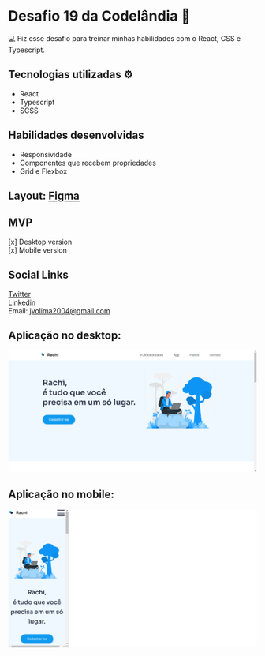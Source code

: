 # Desafio 19 da Codelândia 🚀

:computer: Fiz esse desafio para treinar minhas habilidades com o React, CSS e Typescript.

## Tecnologias utilizadas ⚙️
- React
- Typescript
- SCSS

## Habilidades desenvolvidas
- Responsividade
- Componentes que recebem propriedades
- Grid e Flexbox

## Layout: [Figma](https://www.figma.com/file/Yb9IBH56g7T1hdIyZ3BMNO/Desafios---Codel%C3%A2ndia?node-id=41733%3A754)

## MVP
[x] Desktop version <br>
[x] Mobile version

## Social Links 
[Twitter](https://www.linkedin.com/in/jo%C3%A3o-vitor-de-oliveira-lima-36b573215) <br>
[Linkedin](https://www.linkedin.com/in/jo%C3%A3o-vitor-de-oliveira-lima-36b573215) <br>
Email: jvolima2004@gmail.com

## Aplicação no desktop:
![Imagem da aplicação no desktop](./desktop.png)

## Aplicação no mobile:
![Imagem da aplicação no mobile](./mobile.png)
